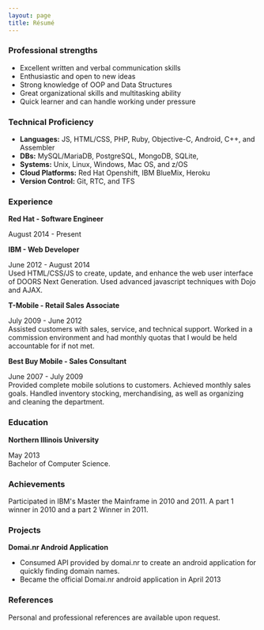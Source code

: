 ```yaml
---
layout: page
title: Résumé
---
```


###  Professional strengths

- Excellent written and verbal communication skills
- Enthusiastic and open to new ideas
- Strong knowledge of OOP and Data Structures
- Great organizational skills and multitasking ability
- Quick learner and can handle working under pressure

### Technical Proficiency

- **Languages:** JS, HTML/CSS, PHP, Ruby, Objective-C, Android, C++, and Assembler
- **DBs:** MySQL/MariaDB, PostgreSQL, MongoDB, SQLite,
- **Systems:** Unix, Linux, Windows, Mac OS, and z/OS
- **Cloud Platforms:** Red Hat Openshift, IBM BlueMix, Heroku
- **Version Control:** Git, RTC, and TFS

### Experience

**Red Hat - Software Engineer**

August 2014 - Present


**IBM - Web Developer**

June 2012 - August 2014  
Used HTML/CSS/JS to create, update, and enhance the web user interface of DOORS Next Generation. Used advanced javascript techniques with Dojo and AJAX.

**T-Mobile - Retail Sales Associate**

July 2009 - June 2012  
Assisted customers with sales, service, and technical support. Worked in a commission environment and had monthly quotas that I would be held accountable for if not met.

**Best Buy Mobile - Sales Consultant**

June 2007 - July 2009  
Provided complete mobile solutions to customers. Achieved monthly sales goals. Handled inventory stocking, merchandising, as well as organizing and cleaning the department.

### Education

**Northern Illinois University**

May 2013  
Bachelor of Computer Science.

### Achievements

Participated in IBM's Master the Mainframe in 2010 and 2011. A part 1 winner in 2010 and a part 2 Winner in 2011.

### Projects

**Domai.nr Android Application**

- Consumed API provided by domai.nr to create an android application for quickly finding domain names.
- Became the official Domai.nr android application in April 2013

### References

Personal and professional references are available upon request.
